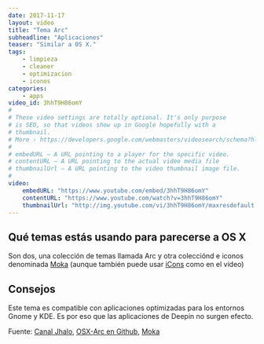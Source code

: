 ```yaml
---
date: 2017-11-17
layout: video
title: "Tema Arc"
subheadline: "Aplicaciones"
teaser: "Similar a OS X."
tags:
    - limpieza
    - cleaner
    - optimizacion
    - iconos
categories:
    - apps
video_id: 3hhT9H86omY
#
# These video settings are totally optional. It's only purpose
# is SEO, so that videos show up in Google hopefully with a
# thumbnail.
# More › https://developers.google.com/webmasters/videosearch/schema?hl=en&rd=1
#
# embedURL – A URL pointing to a player for the specific video.
# contentURL – A URL pointing to the actual video media file
# thumbnailUrl – A URL pointing to the video thumbnail image file.
#
video:
    embedURL: "https://www.youtube.com/embed/3hhT9H86omY"
    contentURL: "https://www.youtube.com/watch?v=3hhT9H86omY"
    thumbnailUrl: "http://img.youtube.com/vi/3hhT9H86omY/maxresdefault.jpg"
---
```

<!--more-->

## Qué temas estás usando para parecerse a OS X

Son dos, una colección de temas llamada Arc y otra colecciónd e iconos denominada [Moka](https://snwh.org/moka/download) (aunque también puede usar [iCons](https://www.gnome-look.org/p/1102582/) como en el vídeo)

## Consejos

Este tema es compatible con aplicaciones optimizadas para los entornos Gnome y KDE. Es por eso que las aplicaciones de Deepin no surgen efecto.


Fuente: [Canal Jhalo](https://www.youtube.com/watch?v=3hhT9H86omY), [OSX-Arc en Github](https://github.com/LinxGem33/OSX-Arc-Darker), [Moka](https://github.com/snwh/moka-icon-theme)
